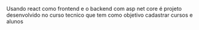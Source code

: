 Usando react como frontend e o backend com asp net core é projeto desenvolvido no curso tecnico que tem como objetivo cadastrar cursos e alunos  
